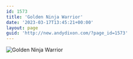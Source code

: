 ```yaml
---
id: 1573
title: 'Golden Ninja Warrior'
date: '2023-03-17T13:45:21+00:00'
layout: page
guid: 'http://new.andydixon.com/?page_id=1573'
---
```


![Golden Ninja Warrior](https://i0.wp.com/assets.g8x2.ldn.idrivee2-23.com/posters/Golden%20Ninja%20Warrior%2001.jpg?w=1200&ssl=1 "Golden Ninja Warrior")